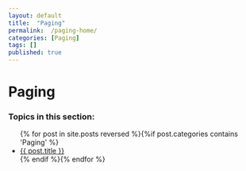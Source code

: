 ```yaml
---
layout: default
title:  "Paging"
permalink:  /paging-home/
categories: [Paging]
tags: []
published: true
---
```


<div data-type="part" class="hsecpart" data-hederis-type="hsecpart" id="paging-home" data-pi-attrs="id: paging-home" role="doc-part" data-author-name=" " data-book-title=" " title="Paging"><h1 data-hederis-type="hblkchaptitle" class="hblkchaptitle" id="p3Y6MqbKj">Paging</h1><h3>Topics in this section:</h3><ul class="">{% for post in site.posts reversed %}{%if post.categories contains 'Paging' %}<li class=""><a class="" href="{{ post.url }}">{{ post.title }}</a></li>{% endif %}{% endfor %}</ul></div>